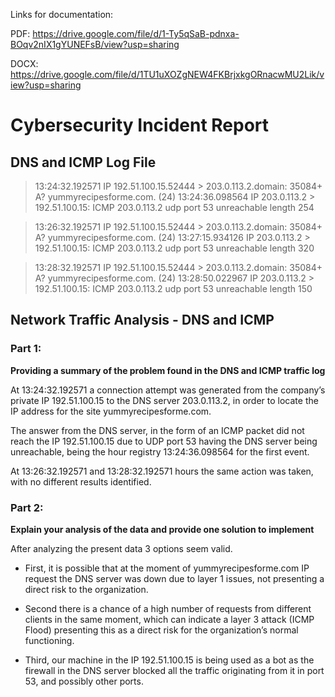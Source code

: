 Links for documentation:

PDF: https://drive.google.com/file/d/1-Ty5qSaB-pdnxa-BOqv2nIX1gYUNEFsB/view?usp=sharing

DOCX: https://drive.google.com/file/d/1TU1uXOZgNEW4FKBrjxkgORnacwMU2Lik/view?usp=sharing

# Cybersecurity Incident Report

## DNS and ICMP Log File

>13:24:32.192571 IP 192.51.100.15.52444 > 203.0.113.2.domain: 35084+ A?
yummyrecipesforme.com. (24)
>13:24:36.098564 IP 203.0.113.2 > 192.51.100.15: ICMP 203.0.113.2
udp port 53 unreachable length 254

>13:26:32.192571 IP 192.51.100.15.52444 > 203.0.113.2.domain: 35084+ A?
yummyrecipesforme.com. (24)
>13:27:15.934126 IP 203.0.113.2 > 192.51.100.15: ICMP 203.0.113.2
udp port 53 unreachable length 320

>13:28:32.192571 IP 192.51.100.15.52444 > 203.0.113.2.domain: 35084+ A?
yummyrecipesforme.com. (24)
>13:28:50.022967 IP 203.0.113.2 > 192.51.100.15: ICMP 203.0.113.2
udp port 53 unreachable length 150

## Network Traffic Analysis - DNS and ICMP

### Part 1: 

**Providing a summary of the problem found in the DNS and ICMP
traffic log**

At 13:24:32.192571 a connection attempt was generated from the company’s private IP 192.51.100.15 to the DNS server 203.0.113.2, in order to locate the IP
address for the site yummyrecipesforme.com.

The answer from the DNS server, in the form of an ICMP packet did not reach
the IP 192.51.100.15 due to UDP port 53 having the DNS server being unreachable, being the hour registry 13:24:36.098564 for the first event.

At 13:26:32.192571 and 13:28:32.192571 hours the same action was taken, with no different results identified.

### Part 2:

**Explain your analysis of the data and provide one solution to implement**

After analyzing the present data 3 options seem valid.

- First, it is possible that at the moment of yummyrecipesforme.com IP request the DNS server was down due to layer 1 issues, not presenting a direct risk to the organization. 

- Second there is a chance of a high number of requests from different clients in the same moment, which can indicate a layer 3 attack (ICMP Flood) presenting this as a direct risk for the organization’s
normal functioning.

- Third, our machine in the IP 192.51.100.15 is being used as a bot as the firewall in the DNS server blocked all the traffic originating from it in port 53, and possibly other ports.
